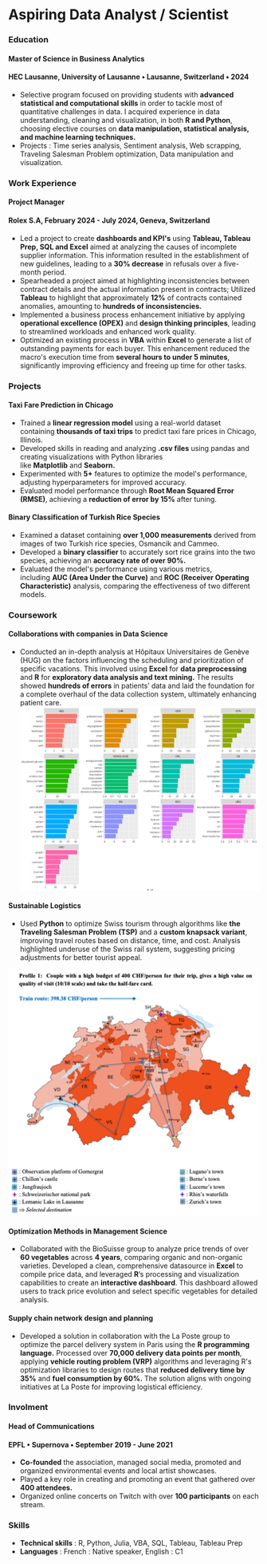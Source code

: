 # Aspiring Data Analyst / Scientist

### **Education**
#### Master of Science in Business Analytics
#### HEC Lausanne, University of Lausanne • Lausanne, Switzerland • 2024
- Selective program focused on providing students with **advanced statistical and computational skills** in order to tackle most of quantitative challenges in data. I acquired experience in data
understanding, cleaning and visualization, in both **R and Python**, choosing elective courses on **data manipulation, statistical analysis, and machine learning techniques.**
- Projects : Time series analysis, Sentiment analysis, Web scrapping, Traveling Salesman Problem optimization, Data manipulation and visualization.

### **Work Experience**
#### Project Manager

#### Rolex S.A, February 2024 - July 2024, Geneva, Switzerland

- Led a project to create **dashboards and KPI's** using **Tableau, Tableau Prep, SQL and Excel** aimed at analyzing the causes of incomplete supplier information. This information resulted in the establishment of new guidelines, leading to a **30% decrease** in refusals over a five-month period.
- Spearheaded a project aimed at highlighting inconsistencies between contract details and the actual information present in contracts; Utilized **Tableau** to highlight that approximately **12%** of contracts contained anomalies, amounting to **hundreds of inconsistencies.** 
- Implemented a business process enhancement initiative by applying **operational excellence (OPEX)** and **design thinking principles**, leading to streamlined workloads and enhanced work quality.
- Optimized an existing process in **VBA** within **Excel** to generate a list of outstanding payments for each buyer. This enhancement reduced the macro's execution time from **several hours to under 5 minutes**, significantly improving efficiency and freeing up time for other tasks.

### **Projects**
#### Taxi Fare Prediction in Chicago
- Trained a **linear regression model** using a real-world dataset containing **thousands of taxi trips** to predict taxi fare prices in Chicago, Illinois.
- Developed skills in reading and analyzing **.csv files** using pandas and creating visualizations with Python libraries like **Matplotlib** and **Seaborn.**
- Experimented with **5+** features to optimize the model's performance, adjusting hyperparameters for improved accuracy.
- Evaluated model performance through **Root Mean Squared Error (RMSE)**, achieving a **reduction of error by 15%** after tuning.

#### Binary Classification of Turkish Rice Species
- Examined a dataset containing **over 1,000 measurements** derived from images of two Turkish rice species, Osmancik and Cammeo.
- Developed a **binary classifier** to accurately sort rice grains into the two species, achieving an **accuracy rate of over 90%.**
- Evaluated the model's performance using various metrics, including **AUC (Area Under the Curve)** and **ROC (Receiver Operating Characteristic)** analysis, comparing the effectiveness of two different models.

### **Coursework**
#### Collaborations with companies in Data Science
- Conducted an in-depth analysis at Hôpitaux Universitaires de Genève (HUG) on the factors influencing the scheduling and prioritization of specific vacations. This involved using **Excel** for **data preprocessing** and **R** for **exploratory data analysis and text mining.** The results showed **hundreds of errors** in patientsʼ data and laid the foundation for a complete overhaul of the data collection system, ultimately enhancing patient care.
![HUG_Example](/assets/HUG_Example.png)

#### Sustainable Logistics
- Used **Python** to optimize Swiss tourism through algorithms like **the Traveling Salesman Problem (TSP)** and a **custom knapsack variant**, improving travel routes based on distance, time, and cost. Analysis highlighted underuse of the Swiss rail system, suggesting pricing adjustments for better tourist appeal.

![Sustainable_Logistics_Example](/assets/Sustainable_Logistics_Example.png)

#### Optimization Methods in Management Science
- Collaborated with the BioSuisse group to analyze price trends of over **60 vegetables** across **4 years**, comparing organic and non-organic varieties. Developed a clean, comprehensive datasource in **Excel** to compile price data, and leveraged **R**’s processing and visualization capabilities to create an **interactive dashboard**. This dashboard allowed users to track price evolution and select specific vegetables for detailed analysis.

#### Supply chain network design and planning
- Developed a solution in collaboration with the La Poste group to optimize the parcel delivery system in Paris using the **R programming language.** Processed over **70,000 delivery data points per month**, applying **vehicle routing problem (VRP)** algorithms and leveraging R's optimization libraries to design routes that **reduced delivery time by 35%** and **fuel consumption by 60%.** The solution aligns with ongoing initiatives at La Poste for improving logistical efficiency.

### **Involment**
#### Head of Communications

#### EPFL • Supernova • September 2019 - June 2021

- **Co-founded** the association, managed social media, promoted and organized environmental events and local artist showcases.
- Played a key role in creating and promoting an event that gathered over **400 attendees.**
- Organized online concerts on Twitch with over **100 participants** on each stream.

### Skills
- **Technical skills** : R, Python, Julia, VBA, SQL, Tableau, Tableau Prep  
- **Languages** : French : Native speaker, English : C1
